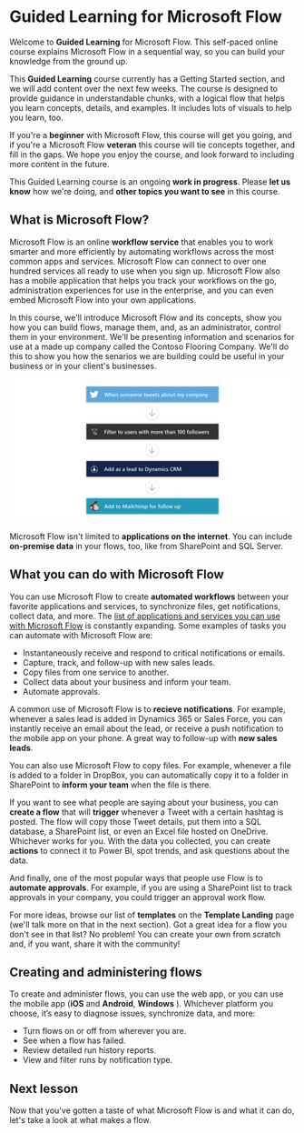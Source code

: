 <properties
   pageTitle="Introduction to Microsoft Flow | Microsoft Flow"
   description="Understand what Microsoft Flow is and what you can do with it."
   services=""
   suite="flow"
   documentationCenter="na"
   authors="msftman"
   manager="anneta"
   editor=""
   tags=""
   featuredVideoId="kZs7lqgp4LU"
   courseDuration="5m"/>

<tags
   ms.service="flow"
   ms.devlang="na"
   ms.topic="get-started-article"
   ms.tgt_pltfrm="na"
   ms.workload="na"
   ms.date="11/22/2016"
   ms.author="deonhe"/>

# Guided Learning for Microsoft Flow

Welcome to **Guided Learning** for Microsoft Flow. This self-paced online course explains Microsoft Flow in a sequential way, so you can build your knowledge from the ground up.

This  **Guided Learning**  course currently has a Getting Started section, and we will add content over the next few weeks. The course is designed to provide guidance in understandable chunks, with a logical flow that helps you learn concepts, details, and examples. It includes lots of visuals to help you learn, too. 

If you're a **beginner** with Microsoft Flow, this course will get you going, and if you're a Microsoft Flow **veteran** this course will tie concepts together, and fill in the gaps. We hope you enjoy the course, and look forward to including more content in the future.

This Guided Learning course is an ongoing **work in progress**.  Please **let us know** how we're doing, and **other topics you want to see** in this course.


## What is Microsoft Flow?

Microsoft Flow is an online **workflow service** that enables you to work smarter and more efficiently by automating workflows across the most common apps and services.  Microsoft Flow can connect to over one hundred services all ready to use when you sign up. Microsoft Flow also has a mobile application that helps you track your workflows on the go, administration experiences for use in the enterprise, and you can even embed Microsoft Flow into your own applications. 

In this course, we'll introduce Microsoft Flow and its concepts, show you how you can build flows, manage them, and, as an administrator, control them in your environment. We'll be presenting information and scenarios for use at a made up company called the Contoso Flooring Company.  We'll do this to show you how the senarios we are building could be useful in your business or in your client's businesses.
  
![Flow conceptual sketch](./media/learning-introducing-flow/flow-conceptual.png)

Microsoft Flow isn't limited to **applications on the internet**.  You can include **on-premise data** in your flows, too, like from SharePoint and SQL Server.

## What you can do with Microsoft Flow

 You can use Microsoft Flow to create **automated workflows** between your favorite applications and services, to synchronize files, get notifications, collect data, and more.  The [list of applications and services you can use with Microsoft Flow](https://flow.microsoft.com/services/) is constantly expanding.  Some examples of tasks you can automate with Microsoft Flow are:

- Instantaneously receive and respond to critical notifications or emails.
- Capture, track, and follow-up with new sales leads.
- Copy files from one service to another.
- Collect data about your business and inform your team.
- Automate approvals.


A common use of Microsoft Flow is to **recieve notifications**. For example, whenever a sales lead is added in Dynamics 365 or Sales Force, you can instantly receive an email about the lead, or receive a push notification to the mobile app on your phone. A great way to follow-up with **new sales leads**.

You can also use Microsoft Flow to copy files. For example, whenever a file is added to a folder in DropBox, you can automatically copy it to a folder in SharePoint to **inform your team** when the file is there.

If you want to see what people are saying about your business, you can **create a flow** that will **trigger** whenever a Tweet with a certain hashtag is posted. The flow will copy those Tweet details, put them into a SQL database, a SharePoint list, or even an Excel file hosted on OneDrive. Whichever works for you. With the data you collected, you can create **actions** to connect it to Power BI, spot trends, and ask questions about the data.

And finally, one of the most popular ways that people use Flow is to **automate approvals**. For example, if you are using a SharePoint list to track approvals in your company, you could trigger an approval work flow. 

For more ideas, browse our list of **templates** on the **Template Landing** page (we'll talk more on that in the next section). Got a great idea for a flow you don't see in that list?  No problem!  You can create your own from scratch and, if you want, share it with the community!

## Creating and administering flows

To create and administer flows, you can use the web app, or you can use the mobile app (**iOS** and **Android**, **Windows** ).  Whichever platform you choose, it’s easy to diagnose issues, synchronize data, and more:

- Turn flows on or off from wherever you are.
- See when a flow has failed.
- Review detailed run history reports.
- View and filter runs by notification type.
 

## Next lesson

Now that you've gotten a taste of what Microsoft Flow is and what it can do, let's take a look at what makes a flow. 